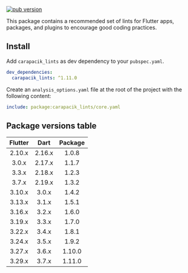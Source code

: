 [![pub version](https://img.shields.io/pub/v/carapacik_lints?logo=dart)](https://pub.dev/packages/carapacik_lints)

This package contains a recommended set of lints for Flutter apps, packages, and plugins to encourage good coding practices.

## Install

Add `carapacik_lints` as dev dependency to your `pubspec.yaml`.

```yaml
dev_dependencies:
  carapacik_lints: ^1.11.0
```

Create an `analysis_options.yaml` file at the root of the project with the following content:

```yaml
include: package:carapacik_lints/core.yaml
```

## Package versions table

| Flutter |  Dart  | Package |
|:-------:|:------:|:-------:|
| 2.10.x  | 2.16.x |  1.0.8  |
|  3.0.x  | 2.17.x |  1.1.7  |
|  3.3.x  | 2.18.x |  1.2.3  |
|  3.7.x  | 2.19.x |  1.3.2  |
| 3.10.x  | 3.0.x  |  1.4.2  |
| 3.13.x  | 3.1.x  |  1.5.1  |
| 3.16.x  | 3.2.x  |  1.6.0  |
| 3.19.x  | 3.3.x  |  1.7.0  |
| 3.22.x  | 3.4.x  |  1.8.1  |
| 3.24.x  | 3.5.x  |  1.9.2  |
| 3.27.x  | 3.6.x  | 1.10.0  |
| 3.29.x  | 3.7.x  | 1.11.0  |
